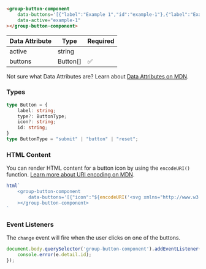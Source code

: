 ```html
<group-button-component
    data-buttons='[{"label":"Example 1","id":"example-1"},{"label":"Example 2","id":"example-2"},{"label":"Example 3","id":"example-3"}]'
    data-active="example-1"
></group-button-component>
```

| Data Attribute | Type | Required |
| -------------- | ---- | -------- |
| active | string | |
| buttons | Button[] | ✅ |

Not sure what Data Attributes are? Learn about [Data Attributes on MDN](https://developer.mozilla.org/en-US/docs/Web/HTML/Global_attributes/data-*).

### Types

```typescript
type Button = {
    label: string;
    type?: ButtonType;
    icon?: string;
    id: string;
}
type ButtonType = "submit" | "button" | "reset";
```

### HTML Content

You can render HTML content for a button icon by using the `encodeURI()` function. [Learn more about URI encoding on MDN](https://developer.mozilla.org/en-US/docs/Web/JavaScript/Reference/Global_Objects/encodeURI).

```javascript
html`
    <group-button-component
        data-buttons='[{"icon":"${encodeURI('<svg xmlns="http://www.w3.org/2000/svg" class="icon icon-tabler icon-tabler-home-2" width="24" height="24" viewBox="0 0 24 24" stroke-width="2" stroke="currentColor" fill="none" stroke-linecap="round" stroke-linejoin="round"><path stroke="none" d="M0 0h24v24H0z" fill="none"></path><path d="M5 12l-2 0l9 -9l9 9l-2 0"></path><path d="M5 12v7a2 2 0 0 0 2 2h10a2 2 0 0 0 2 -2v-7"></path><path d="M10 12h4v4h-4z"></path></svg>')}","label":"Example 1","id":"example-1"}]'
    ></group-button-component>
`
```

### Event Listeners

The `change` event will fire when the user clicks on one of the buttons.

```typescript
document.body.querySelector('group-button-component').addEventListener('action', (e) => {
    console.error(e.detail.id);
});
```
